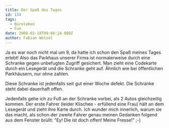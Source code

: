 ```yaml
---
title: Der Spaß des Tages
id: 134
tags:
  - Büroleben
  - Fun
date: 2008-02-18T09:04:24.000Z
author: Fabian Wetzel
---
```


Ja es war noch nicht mal um 9, da hatte ich schon den Spa&#223; meines Tages erlebt! Also das Parkhaus unserer Firma ist normalerweise durch eine Schranke gegen unbefugten Zugriff gesichert. Man zieht eine Codekarte durch ein Leseger&#228;t und die Schranke geht auf. &#196;hnlich wie bei &#246;ffentlichen Parkh&#228;usern, nur ohne zahlen.

Diese Schranke ist jedenfalls seit gut einer Woche defekt. Die Schranke steht dabei dauerhaft offen.

Jedenfalls gehe ich zu Fu&#223; an der Schranke vorbei, als 2 Autos gleichzeitig kommen. Der erste Fahrer (leider Klischee - erf&#252;llend eine Frau) h&#228;lt an dem Leseger&#228;t und zieht ihre Karte durch. Ich wunder mich innerlich, warum sie das macht, als schon der zweite Fahrer genau meinen Gedanken folgend aus dem Fenster br&#252;llt: &quot;Ey! Die ist doch offen! Meine Fresse!&quot; ;-)

